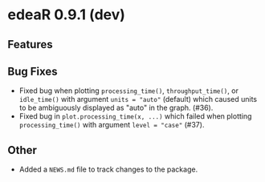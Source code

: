 # edeaR 0.9.1 (dev)

## Features

## Bug Fixes

* Fixed bug when plotting `processing_time()`, `throughput_time()`, or `idle_time()` with argument
`units = "auto"` (default) which caused units to be ambiguously displayed as "auto" in the graph. (#36).
* Fixed bug in `plot.processing_time(x, ...)` which failed when plotting `processing_time()` with
argument `level = "case"` (#37).

## Other

* Added a `NEWS.md` file to track changes to the package.
